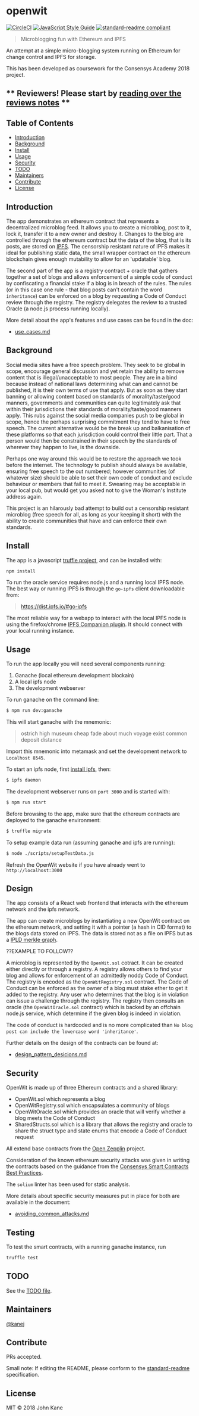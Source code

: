 # openwit

[![CircleCI](https://circleci.com/gh/kanej/openwit.svg?style=svg&circle-token=83c03cba6469010356c56bed2d1d182db3548996)](https://circleci.com/gh/kanej/openwit)
[![JavaScript Style Guide](https://img.shields.io/badge/code_style-standard-brightgreen.svg?style=flat-square)](https://standardjs.com)
[![standard-readme compliant](https://img.shields.io/badge/standard--readme-OK-green.svg?style=flat-square)](https://github.com/RichardLitt/standard-readme)

> Microblogging fun with Ethereum and IPFS

An attempt at a simple micro-blogging system running on Ethereum for change control and IPFS for storage.

This has been developed as coursework for the Consensys Academy 2018 project.

** Reviewers! Please start by [reading over the reviews notes](./docs/reviewer_notes.md) **
-------------------------------------------------------------------------------------------

## Table of Contents

- [Introduction](#introduction)
- [Background](#background)
- [Install](#install)
- [Usage](#usage)
- [Security](#security)
- [TODO](#todo)
- [Maintainers](#maintainers)
- [Contribute](#contribute)
- [License](#license)

## Introduction

The app demonstrates an ethereum contract that represents a decentralized microblog feed. It allows you to create a microblog, post to it, lock it, transfer it to a new owner and destroy it. Changes to the blog are controlled through the ethereum contract but the data of the blog, that is its posts, are stored on [IPFS](https://ipfs.io). The censorship resistant nature of IPFS makes it ideal for publishing static data, the small wrapper contract on the ethereum blockchain gives enough mutability to allow for an 'updatable' blog.

The second part of the app is a registry contract + oracle that gathers together a set of blogs and allows enforcement of a simple code of conduct by confiscating a financial stake if a blog is in breach of the rules. The rules (or in this case one rule - that blog posts can't contain the word `inheritance`)
can be enforced on a blog by requesting a Code of Conduct review through the registry. The registry
delegates the review to a trusted Oracle (a node.js process running locally).

More detail about the app's features and use cases can be found in the doc:

* [use_cases.md](./docs/use_cases.md)

## Background

Social media sites have a free speech problem. They seek to be global in scope, encourage general discussion and yet retain the ability to remove content that is illegal/unacceptable to most people. They are in a bind because instead of national laws determining what can and cannot be published, it is their own terms of use that apply. But as soon as they start banning or allowing content based on standards of morality/taste/good manners, governments and communities can quite legitimately ask that within their jurisdictions their standards of morality/taste/good manners apply. This rubs against the social media companies push to be global in scope, hence the perhaps surprising commitment they tend to have to free speech. The current alternative would be the break up and balkanisation of these platforms so that each jurisdiction could control their little part. That a person would then be constrained in their speech by the standards of wherever they happen to live, is the downside.

Perhaps one way around this would be to restore the approach we took before the internet. The technology to publish should always be available, ensuring free speech to the out numbered; however communities (of whatever size) should be able to set their own code of conduct and exclude behaviour or members that fail to meet it. Swearing may be acceptable in your local pub, but would get you asked not to give the Woman's Institute address again.

This project is an hilarously bad attempt to build out a censorship resistant microblog (free speech for all, as long as your keeping it short) with the ability to create communities that have and can enforce their own standards. 

## Install

The app is a javascript [truffle project](https://truffleframework.com), and can be installed with:

```bash
npm install
```

To run the oracle service requires node.js and a running local IPFS node. The best way or running IPFS
is through the `go-ipfs` client downloadable from:

> https://dist.ipfs.io/#go-ipfs

The most reliable way for a webapp to interact with the local IPFS node is using the firefox/chrome
[IPFS Companion plugin](https://chrome.google.com/webstore/detail/ipfs-companion/nibjojkomfdiaoajekhjakgkdhaomnch). It should connect with your local running instance.

Usage
-----

To run the app locally you will need several components running:

1. Ganache (local ethereum development blockain)
2. A local ipfs node
3. The development webserver

To run ganache on the command line:

```bash
$ npm run dev:ganache
```

This will start ganache with the mnemonic:

> ostrich high museum cheap fade about much voyage exist common deposit distance

Import this mnemonic into metamask and set the development network to `Localhost 8545`.

To start an ipfs node, first [install ipfs](https://dist.ipfs.io/#go-ipfs), then:

```bash
$ ipfs daemon
```

The development webserver runs on `port 3000` and is started with:

```bash
$ npm run start
```

Before browsing to the app, make sure that the ethereum contracts are
deployed to the ganache environment:

```bash
$ truffle migrate
```

To setup example data run (assuming ganache and ipfs are running):

```bash
$ node ./scripts/setupTestData.js
```

Refresh the OpenWit website if you have already went to `http://localhost:3000`

## Design

The app consists of a React web frontend that interacts with the ethereum network and the ipfs network.

The app can create microblogs by instantiating a new OpenWit contract on the ethereum network, and setting
it with a pointer (a hash in CID format) to the blogs data stored on IPFS. The data is stored not as a file on IPFS but as a [IPLD merkle graph](https://ipld.io/).

??EXAMPLE TO FOLLOW??

A microblog is represented by the `OpenWit.sol` cotract. It can be created either directly or through a registry. A registry allows others to find your blog and allows for enforcement of an admittedly noddy Code of Conduct. The registry is encoded as the `OpenWitRegistry.sol` contract. The Code of Conduct can be enforced as the owner of a blog must stake ether to get it added to the registry. Any user who determines that the blog is in violation can issue a challenge through the registry. The registry then consults an oracle (the `OpenWitOracle.sol` contract) which is backed by an offchain node.js service, which determine if the given blog is indeed in violation.

The code of conduct is hardcoded and is no more complicated than `No blog post can include the lowercase word 'inheritance'`.

Further details on the design of the contracts can be found at:

* [design_pattern_desicions.md](./docs/design_pattern_desicions.md)

## Security

OpenWit is made up of three Ethereum contracts and a shared library:

* OpenWit.sol which represents a blog
* OpenWitRegistry.sol which encapsulates a community of blogs
* OpenWitOracle.sol which provides an oracle that will verify whether a blog meets the Code of Conduct
* SharedStructs.sol which is a library that allows the registry and oracle to share the struct type and state enums that encode a Code of Conduct request

All extend base contracts from the [Open Zepplin](https://openzeppelin.org/api/docs/open-zeppelin.html) project.

Consideration of the known ethereum security attacks was given in writing the contracts based on the
guidance from the [Consensys Smart Contracts Best Practices](https://consensys.github.io/smart-contract-best-practices/known_attacks/).

The `solium` linter has been used for static analysis.

More details about specific security measures put in place for both are available in the document:

* [avoiding_common_attacks.md](./docs/avoiding_common_attacks.md)

## Testing

To test the smart contracts, with a running ganache instance, run

```bash
truffle test
```

## TODO

See the [TODO file](./todo.md).

## Maintainers

[@kanej](https://github.com/kanej)

## Contribute

PRs accepted.

Small note: If editing the README, please conform to the [standard-readme](https://github.com/RichardLitt/standard-readme) specification.

## License

MIT © 2018 John Kane
